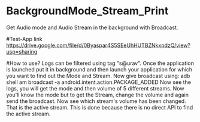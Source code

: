 # BackgroundMode_Stream_Print
Get Audio mode and Audio Stream in the background with Broadcast.

#Test-App link
https://drive.google.com/file/d/0Byaspar4S5SEeUhHUTBZNkxpdzQ/view?usp=sharing

#How to use?
Logs can be filtered using tag "s@urav". 
Once the application is launched put it in background and then launch your application for which you want to find out the Mode and Stream.
Now give broadcast using: adb shell am broadcast -a android.intent.action.PACKAGE_ADDED
Now see the logs, you will get the mode and then volume of 5 different streams.
Now you'll know the mode but to get the Stream, change the volume and again send the broadcast.
Now see which stream's volume has been changed. That is the active stream.
This is done because there is no direct API to find the active stream.
